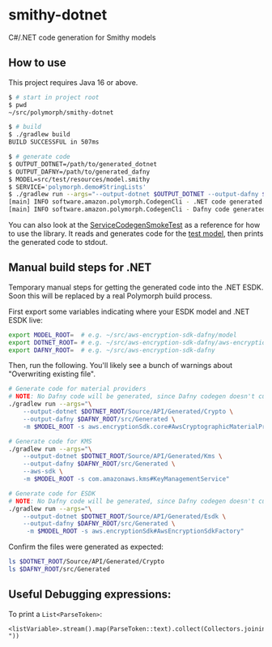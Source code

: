 # smithy-dotnet

C#/.NET code generation for Smithy models

## How to use

This project requires Java 16 or above.

```bash
$ # start in project root
$ pwd
~/src/polymorph/smithy-dotnet

$ # build
$ ./gradlew build
BUILD SUCCESSFUL in 507ms

$ # generate code
$ OUTPUT_DOTNET=/path/to/generated_dotnet
$ OUTPUT_DAFNY=/path/to/generated_dafny
$ MODEL=src/test/resources/model.smithy
$ SERVICE='polymorph.demo#StringLists'
$ ./gradlew run --args="--output-dotnet $OUTPUT_DOTNET --output-dafny $OUTPUT_DAFNY -m $MODEL -s $SERVICE"
[main] INFO software.amazon.polymorph.CodegenCli - .NET code generated in /.../generated-dotnet
[main] INFO software.amazon.polymorph.CodegenCli - Dafny code generated in /.../generated-dafny
```

You can also look at the [ServiceCodegenSmokeTest](./src/test/java/software/amazon/polymorph/smithydotnet/ServiceCodegenSmokeTest.java) as a reference for how to use the library. It reads and generates code for the [test model](./src/test/resources/model.smithy), then prints the generated code to stdout.

## Manual build steps for .NET

Temporary manual steps for getting the generated code into the .NET ESDK.
Soon this will be replaced by a real Polymorph build process.

First export some variables indicating where your ESDK model and .NET ESDK live:

```bash
export MODEL_ROOT=  # e.g. ~/src/aws-encryption-sdk-dafny/model
export DOTNET_ROOT= # e.g. ~/src/aws-encryption-sdk-dafny/aws-encryption-sdk-net-formally-verified
export DAFNY_ROOT=  # e.g. ~/src/aws-encryption-sdk-dafny
```

Then, run the following. You'll likely see a bunch of warnings about "Overwriting existing file".

```bash
# Generate code for material providers
# NOTE: No Dafny code will be generated, since Dafny codegen doesn't currently support non-AWS-SDK models
./gradlew run --args="\
    --output-dotnet $DOTNET_ROOT/Source/API/Generated/Crypto \
    --output-dafny $DAFNY_ROOT/src/Generated \
    -m $MODEL_ROOT -s aws.encryptionSdk.core#AwsCryptographicMaterialProvidersFactory"

# Generate code for KMS
./gradlew run --args="\
    --output-dotnet $DOTNET_ROOT/Source/API/Generated/Kms \
    --output-dafny $DAFNY_ROOT/src/Generated \
    --aws-sdk \
    -m $MODEL_ROOT -s com.amazonaws.kms#KeyManagementService"

# Generate code for ESDK
# NOTE: No Dafny code will be generated, since Dafny codegen doesn't currently support non-AWS-SDK models
./gradlew run --args="\
    --output-dotnet $DOTNET_ROOT/Source/API/Generated/Esdk \
    --output-dafny $DAFNY_ROOT/src/Generated \
     -m $MODEL_ROOT -s aws.encryptionSdk#AwsEncryptionSdkFactory"
```

Confirm the files were generated as expected:

```bash
ls $DOTNET_ROOT/Source/API/Generated/Crypto
ls $DAFNY_ROOT/src/Generated
```

## Useful Debugging expressions:

To print a `List<ParseToken>`:
```
<listVariable>.stream().map(ParseToken::text).collect(Collectors.joining(" "))
```
